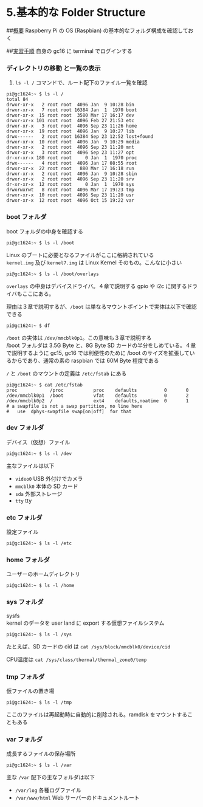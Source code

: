 # 5.基本的な Folder Structure

##<u>概要</u>
Raspberry Pi の OS (Raspbian) の基本的なフォルダ構成を確認しておく

##<u>実習手順</u>
自身の gc16 に terminal でログインする

### ディレクトリの移動 と一覧の表示
1. `ls -l /` コマンドで、ルート配下のファイル一覧を確認

```
pi@gc1624:~ $ ls -l /
total 84
drwxr-xr-x   2 root root  4096 Jan  9 10:28 bin
drwxr-xr-x   7 root root 16384 Jan  1  1970 boot
drwxr-xr-x  15 root root  3580 Mar 17 16:17 dev
drwxr-xr-x 101 root root  4096 Feb 27 21:53 etc
drwxr-xr-x   3 root root  4096 Sep 23 11:26 home
drwxr-xr-x  19 root root  4096 Jan  9 10:27 lib
drwx------   2 root root 16384 Sep 23 12:52 lost+found
drwxr-xr-x  10 root root  4096 Jan  9 10:29 media
drwxr-xr-x   2 root root  4096 Sep 23 11:20 mnt
drwxr-xr-x   3 root root  4096 Sep 23 11:27 opt
dr-xr-xr-x 180 root root     0 Jan  1  1970 proc
drwx------   4 root root  4096 Jan 17 08:55 root
drwxr-xr-x  22 root root   880 Mar 17 16:18 run
drwxr-xr-x   2 root root  4096 Jan  9 10:28 sbin
drwxr-xr-x   2 root root  4096 Sep 23 11:20 srv
dr-xr-xr-x  12 root root     0 Jan  1  1970 sys
drwxrwxrwt   8 root root  4096 Mar 17 19:23 tmp
drwxr-xr-x  10 root root  4096 Sep 23 11:20 usr
drwxr-xr-x  12 root root  4096 Oct 15 19:22 var
```

### boot フォルダ
boot フォルダの中身を確認する

```
pi@gc1624:~ $ ls -l /boot
```

Linux のブートに必要となるファイルがここに格納されている  
`kernel.img` 及び `kernel7.img` は Linux Kernel そのもの。こんなに小さい


```
pi@gc1624:~ $ ls -l /boot/overlays
```
`overlays` の中身はデバイスドライバ。４章で説明する gpio や i2c に関するドライバもここにある。

理由は３章で説明するが、`/boot` は単なるマウントポイントで実体は以下で確認できる
```
pi@gc1624:~ $ df
```

`/boot` の実体は `/dev/mmcblk0p1`。この意味も３章で説明する  
/boot フォルダは 3.5G Byte と、8G Byte SD カードの半分をしめている。４章で説明するように gc15, gc16 では利便性のために /boot のサイズを拡張しているからであり、通常の素の raspbian では 60M Byte 程度である

`/` と `/boot` のマウントの定義は `/etc/fstab` にある
```
pi@gc1624:~ $ cat /etc/fstab
proc            /proc           proc    defaults          0       0
/dev/mmcblk0p1  /boot           vfat    defaults          0       2
/dev/mmcblk0p2  /               ext4    defaults,noatime  0       1
# a swapfile is not a swap partition, no line here
#   use  dphys-swapfile swap[on|off]  for that
```

### dev フォルダ
デバイス（仮想）ファイル
```
pi@gc1624:~ $ ls -l /dev
```

主なファイルは以下
- `video0` USB 外付けでカメラ
- `mmcblk0` 本体の SD カード
- `sda` 外部ストレージ
- `tty` tty

### etc フォルダ
設定ファイル
```
pi@gc1624:~ $ ls -l /etc
```

### home フォルダ
ユーザーのホームディレクトリ
```
pi@gc1624:~ $ ls -l /home
```

### sys フォルダ
sysfs  
kernel のデータを user land に export する仮想ファイルシステム
```
pi@gc1624:~ $ ls -l /sys
```

たとえば、SD カードの cid は
`cat /sys/block/mmcblk0/device/cid`

CPU温度は
`cat /sys/class/thermal/thermal_zone0/temp`

### tmp フォルダ
仮ファイルの置き場
```
pi@gc1624:~ $ ls -l /tmp
```
ここのファイルは再起動時に自動的に削除される。ramdisk をマウントすることもある

### var フォルダ
成長するファイルの保存場所
```
pi@gc1624:~ $ ls -l /var
```

主な `/var` 配下の主なフォルダは以下
- `/var/log` 各種ログファイル
- `/var/www/html` Web サーバーのドキュメントルート

